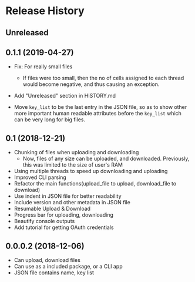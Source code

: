 
Release History
=================================

Unreleased
-------------------


0.1.1 (2019-04-27)
-------------------
- Fix: For really small files
	
	* If files were too small, then the no of cells assigned to each thread would become negative, and thus causing an exception.
- Add "Unreleased" section in HISTORY.md
- Move `key_list` to be the last entry in the JSON file, so as to show other more important human readable attributes before the `key_list` which can be very long for big files.

0.1 (2018-12-21)
--------------------

- Chunking of files when uploading and downloading
	* Now, files of any size can be uploaded, and downloaded. Previously, this was limited to the size of user's RAM
- Using multiple threads to speed up downloading and uploading
- Improved CLI parsing
- Refactor the main functions(upload_file to upload, download_file to download)
- Use indent in JSON file for better readability
- Include version and other metadata in JSON file
- Resumable Upload & Download
- Progress bar for uploading, downloading
- Beautify console outputs
- Add tutorial for getting OAuth credentials


0.0.0.2 (2018-12-06)
--------------------

- Can upload, download files
- Can use as a included package, or a CLI app
- JSON file contains name, key list
